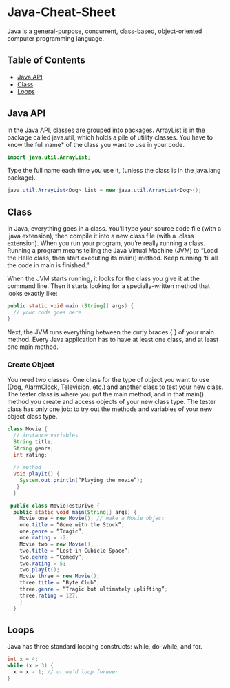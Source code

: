 # Java-Cheat-Sheet
Java is a general-purpose, concurrent, class-based, object-oriented computer programming language. 

## Table of Contents

- [Java API](#java-api)
- [Class](#class)
- [Loops](#loops)

## Java API
In the Java  API, classes are grouped into packages. ArrayList is in the package called java.util, which holds a pile of utility classes. You have to know the full name* of the class you want to use in your code.

```java
import java.util.ArrayList;
```

Type the full name each time you use it, (unless the class is in the java.lang package). 

```java
java.util.ArrayList<Dog> list = new java.util.ArrayList<Dog>();
```
  
## Class
In Java, everything goes in a class. You’ll type your source code file (with a .java extension), then compile it into a new class file (with a .class extension). When you run your program, you’re really running a class. Running a program means telling the Java Virtual Machine (JVM) to “Load the Hello class, then start executing its main() method. Keep running ‘til all the code in main is finished.”

When the JVM starts running, it looks for the class you give it at the command line. Then it starts looking for a specially-written method that looks exactly like:

```java
public static void main (String[] args) {      
  // your code goes here     
}
```

Next, the JVM runs everything between the curly braces {  } of your main method. Every Java application has to have at least one class, and at least one main method.

### Create Object

You need two classes. One class for the type of object you want to use (Dog, AlarmClock, Television, etc.) and another class to test your new class. The tester class is where you put the main method, and in that main() method you create and access objects of your new class type. The tester class has only one job: to try out the methods and variables of your new object class type.

```java
class Movie { 
  // instance variables
  String title;  
  String genre;  
  int rating;  
  
  // method
  void playIt() {    
    System.out.println(“Playing the movie”);  
   }
  }

 public class MovieTestDrive {  
  public static void main(String[] args) {    
    Movie one = new Movie(); // make a Movie object   
    one.title = “Gone with the Stock”;    
    one.genre = “Tragic”;    
    one.rating = -2;    
    Movie two = new Movie();    
    two.title = “Lost in Cubicle Space”;    
    two.genre = “Comedy”;    
    two.rating = 5;    
    two.playIt();    
    Movie three = new Movie();    
    three.title = “Byte Club”;    
    three.genre = “Tragic but ultimately uplifting”;   
    three.rating = 127;  
    }
  }
```


## Loops
Java has three standard looping constructs: while, do-while, and for.

```java
int x = 4; 
while (x > 3) {  
  x = x - 1; // or we’d loop forever
} 
```
